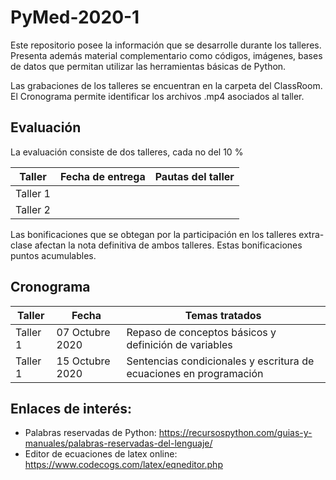 # PyMed-2020-1

Este repositorio posee la información que se desarrolle durante los talleres. Presenta además material complementario como códigos, imágenes, bases de datos que permitan utilizar las herramientas básicas de Python. 

Las grabaciones de los talleres se encuentran en la carpeta del ClassRoom. El Cronograma permite identificar los archivos .mp4 asociados al taller.

## Evaluación
La evaluación consiste de dos talleres, cada no del 10 %

| Taller | Fecha de entrega | Pautas del taller |
| ------------- | ------------- | ------------- |
| Taller 1  |  |  |
| Taller 2  |  |  |

Las bonificaciones que se obtegan por la participación en los talleres extra-clase afectan la nota definitiva de ambos talleres.
Estas bonificaciones puntos acumulables. 

## Cronograma

| Taller | Fecha | Temas tratados |
| ------------- | ------------- | ------------- |
| Taller 1  | 07 Octubre 2020 | Repaso de conceptos básicos y definición de variables |
| Taller 1  | 15 Octubre 2020 | Sentencias condicionales y escritura de ecuaciones en programación |

## Enlaces de interés:
- Palabras reservadas de Python: https://recursospython.com/guias-y-manuales/palabras-reservadas-del-lenguaje/
- Editor de ecuaciones de latex online: https://www.codecogs.com/latex/eqneditor.php
